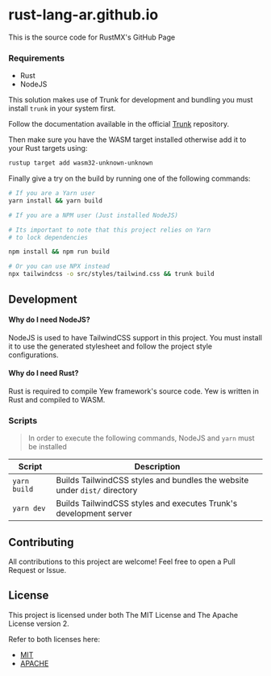 # rust-lang-ar.github.io

This is the source code for RustMX's GitHub Page

### Requirements

- Rust
- NodeJS

This solution makes use of Trunk for development and bundling you must
install `trunk` in your system first.

Follow the documentation available in the official [Trunk](https://github.com/thedodd/trunk)
repository.

Then make sure you have the WASM target installed otherwise
add it to your Rust targets using:

```bash
rustup target add wasm32-unknown-unknown
```

Finally give a try on the build by running one of the following commands:


```bash
# If you are a Yarn user
yarn install && yarn build
```

```bash
# If you are a NPM user (Just installed NodeJS)

# Its important to note that this project relies on Yarn
# to lock dependencies

npm install && npm run build
```

```bash
# Or you can use NPX instead
npx tailwindcss -o src/styles/tailwind.css && trunk build
```

## Development

#### Why do I need NodeJS?

NodeJS is used to have TailwindCSS support in this project. You must
install it to use the generated stylesheet and follow the project style
configurations.

#### Why do I need Rust?

Rust is required to compile Yew framework's source code. Yew is written in Rust
and compiled to WASM.

### Scripts

> In order to execute the following commands, NodeJS and `yarn` must be installed

Script | Description
--- | ---
`yarn build` | Builds TailwindCSS styles and bundles the website under `dist/` directory
`yarn dev` | Builds TailwindCSS styles and executes Trunk's development server

## Contributing

All contributions to this project are welcome! Feel free to open a Pull Request
or Issue.

## License

This project is licensed under both The MIT License and The Apache License
version 2.

Refer to both licenses here:

- [MIT](./LICENSE-MIT)
- [APACHE](./LICENSE-APACHE)
